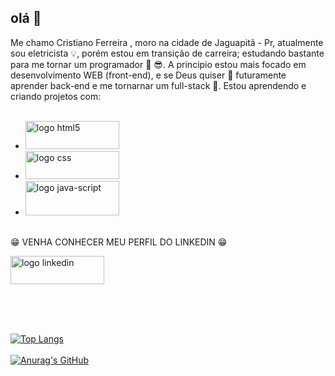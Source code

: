 ## olá 👋
Me chamo Cristiano Ferreira , moro na cidade de Jaguapitã - Pr, atualmente sou eletricista :bulb:, porém estou em transição de carreira; estudando bastante para me tornar um programador :rocket: :sunglasses:.
A principio estou mais focado em desenvolvimento WEB (front-end), e se Deus quiser :raised_hands: futuramente aprender back-end e me tornarnar um full-stack :pray:.
Estou aprendendo e criando projetos com:
<br>
<br>
- <img src="https://img.shields.io/badge/HTML-239120?style=for-the-badge&logo=html5&logoColor=white" width="150px" height="45px" alt="logo html5"/>

- <img src="https://img.shields.io/badge/CSS-239120?&style=for-the-badge&logo=css3&logoColor=white" width="150px" height="45px" alt="logo css"/>

- <img src="https://img.shields.io/badge/JavaScript-323330?style=for-the-badge&logo=javascript&logoColor=F7DF1E" width="150px" height="55px" alt="logo java-script"/>
  <br>
  <br>

:grin:  VENHA CONHECER MEU PERFIL DO LINKEDIN :grin:

<a href="www.linkedin.com/in/cristiano-ferreiira/"> <img src="https://img.shields.io/badge/LinkedIn-0077B5?style=for-the-badge&logo=linkedin&logoColor=white" width="150px" height="45px" alt="logo linkedin" />

<br>
<br>
<br>

[![Top Langs](https://github-readme-stats.vercel.app/api/top-langs/?username=anuraghazra)](https://github.com/anuraghazra/github-readme-stats)
<br>
<br>
[![Anurag's GitHub](https://github-readme-stats.vercel.app/api?username=cristianoferreira94)](https://github.com/anuraghazra/github-readme-stats)


